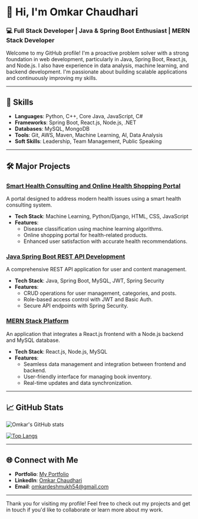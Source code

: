 # 👋 Hi, I'm Omkar Chaudhari

### 💻 Full Stack Developer | Java & Spring Boot Enthusiast | MERN Stack Developer

Welcome to my GitHub profile! I'm a proactive problem solver with a strong foundation in web development, particularly in Java, Spring Boot, React.js, and Node.js. I also have experience in data analysis, machine learning, and backend development. I'm passionate about building scalable applications and continuously improving my skills.

---

## 🚀 Skills

- **Languages**: Python, C++, Core Java, JavaScript, C#
- **Frameworks**: Spring Boot, React.js, Node.js, .NET
- **Databases**: MySQL, MongoDB
- **Tools**: Git, AWS, Maven, Machine Learning, AI, Data Analysis
- **Soft Skills**: Leadership, Team Management, Public Speaking

---

## 🛠️ Major Projects

### [Smart Health Consulting and Online Health Shopping Portal](https://github.com/OmkarC108/Final_Eshop_Project.git)
A portal designed to address modern health issues using a smart health consulting system.

- **Tech Stack**: Machine Learning, Python/Django, HTML, CSS, JavaScript
- **Features**:
  - Disease classification using machine learning algorithms.
  - Online shopping portal for health-related products.
  - Enhanced user satisfaction with accurate health recommendations.

### [Java Spring Boot REST API Development](https://github.com/OmkarC108/blog-app-apis.git)
A comprehensive REST API application for user and content management.

- **Tech Stack**: Java, Spring Boot, MySQL, JWT, Spring Security
- **Features**:
  - CRUD operations for user management, categories, and posts.
  - Role-based access control with JWT and Basic Auth.
  - Secure API endpoints with Spring Security.

### [MERN Stack Platform](https://github.com/OmkarC108/Book_Library.git)
An application that integrates a React.js frontend with a Node.js backend and MySQL database.

- **Tech Stack**: React.js, Node.js, MySQL
- **Features**:
  - Seamless data management and integration between frontend and backend.
  - User-friendly interface for managing book inventory.
  - Real-time updates and data synchronization.

---

## 📈 GitHub Stats

![Omkar's GitHub stats](https://github-readme-stats.vercel.app/api?username=OmkarC108&show_icons=true&theme=radical)

[![Top Langs](https://github-readme-stats.vercel.app/api/top-langs/?username=OmkarC108&layout=compact&theme=radical)](https://github.com/anuraghazra/github-readme-stats)

---

## 🌐 Connect with Me

- **Portfolio**: [My Portfolio](https://omkarchaudhari.vercel.app)
- **LinkedIn**: [Omkar Chaudhari](https://www.linkedin.com/in/omkarchaudhari108)
- **Email**: omkardeshmukh54@gmail.com

---

Thank you for visiting my profile! Feel free to check out my projects and get in touch if you'd like to collaborate or learn more about my work.
